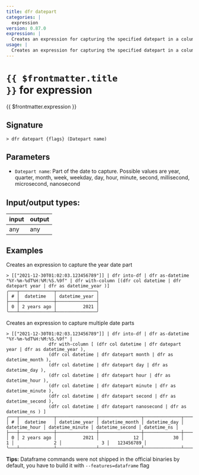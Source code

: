```yaml
---
title: dfr datepart
categories: |
  expression
version: 0.87.0
expression: |
  Creates an expression for capturing the specified datepart in a column.
usage: |
  Creates an expression for capturing the specified datepart in a column.
---
```

<!-- This file is automatically generated. Please edit the command in https://github.com/nushell/nushell instead. -->

# <code>{{ $frontmatter.title }}</code> for expression

<div class='command-title'>{{ $frontmatter.expression }}</div>

## Signature

```> dfr datepart {flags} (Datepart name)```

## Parameters

 -  `Datepart name`: Part of the date to capture.  Possible values are year, quarter, month, week, weekday, day, hour, minute, second, millisecond, microsecond, nanosecond


## Input/output types:

| input | output |
| ----- | ------ |
| any   | any    |

## Examples

Creates an expression to capture the year date part
```nu
> [["2021-12-30T01:02:03.123456789"]] | dfr into-df | dfr as-datetime "%Y-%m-%dT%H:%M:%S.%9f" | dfr with-column [(dfr col datetime | dfr datepart year | dfr as datetime_year )]
╭───┬─────────────┬───────────────╮
│ # │  datetime   │ datetime_year │
├───┼─────────────┼───────────────┤
│ 0 │ 2 years ago │          2021 │
╰───┴─────────────┴───────────────╯

```

Creates an expression to capture multiple date parts
```nu
> [["2021-12-30T01:02:03.123456789"]] | dfr into-df | dfr as-datetime "%Y-%m-%dT%H:%M:%S.%9f" |
                dfr with-column [ (dfr col datetime | dfr datepart year | dfr as datetime_year ),
                (dfr col datetime | dfr datepart month | dfr as datetime_month ),
                (dfr col datetime | dfr datepart day | dfr as datetime_day ),
                (dfr col datetime | dfr datepart hour | dfr as datetime_hour ),
                (dfr col datetime | dfr datepart minute | dfr as datetime_minute ),
                (dfr col datetime | dfr datepart second | dfr as datetime_second ),
                (dfr col datetime | dfr datepart nanosecond | dfr as datetime_ns ) ]
╭───┬─────────────┬───────────────┬────────────────┬──────────────┬───────────────┬─────────────────┬─────────────────┬─────────────╮
│ # │  datetime   │ datetime_year │ datetime_month │ datetime_day │ datetime_hour │ datetime_minute │ datetime_second │ datetime_ns │
├───┼─────────────┼───────────────┼────────────────┼──────────────┼───────────────┼─────────────────┼─────────────────┼─────────────┤
│ 0 │ 2 years ago │          2021 │             12 │           30 │             1 │               2 │               3 │   123456789 │
╰───┴─────────────┴───────────────┴────────────────┴──────────────┴───────────────┴─────────────────┴─────────────────┴─────────────╯

```


**Tips:** Dataframe commands were not shipped in the official binaries by default, you have to build it with `--features=dataframe` flag